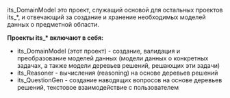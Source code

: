 its_DomainModel это проект, служащий основой для остальных проектов its_\*, и отвечающий за создание и хранение необходимых моделей данных о предметной области.

**Проекты its_\* включают в себя:**
- its_DomainModel (этот проект) - создание, валидация и преобразование моделей данных (модели данных о конкретных задачах, а также модели деревьев решений, решающих эти задачи)
- its_Reasoner - вычисления (reasoning) на основе деревьев решений
- its_QuestionGen - создание наводящих вопросов на основе деревьев решений, текстовое взаимодействие с пользователем

